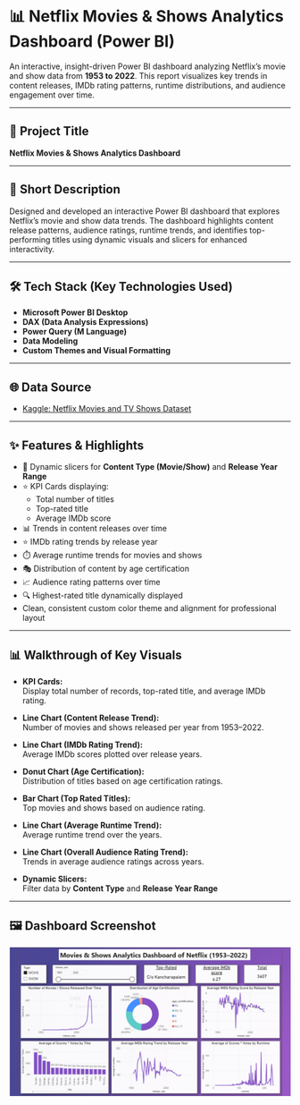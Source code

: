 # 📊 Netflix Movies & Shows Analytics Dashboard (Power BI)

An interactive, insight-driven Power BI dashboard analyzing Netflix’s movie and show data from **1953 to 2022**. This report visualizes key trends in content releases, IMDb rating patterns, runtime distributions, and audience engagement over time.

---

## 📌 Project Title

**Netflix Movies & Shows Analytics Dashboard**

---

## 📃 Short Description

Designed and developed an interactive Power BI dashboard that explores Netflix’s movie and show data trends. The dashboard highlights content release patterns, audience ratings, runtime trends, and identifies top-performing titles using dynamic visuals and slicers for enhanced interactivity.

---

## 🛠️ Tech Stack (Key Technologies Used)

- **Microsoft Power BI Desktop**
- **DAX (Data Analysis Expressions)**
- **Power Query (M Language)**
- **Data Modeling**
- **Custom Themes and Visual Formatting**

---

## 🌐 Data Source

- [Kaggle: Netflix Movies and TV Shows Dataset](https://www.kaggle.com/datasets)

---

## ✨ Features & Highlights

- 📅 Dynamic slicers for **Content Type (Movie/Show)** and **Release Year Range**
- ⭐ KPI Cards displaying:
  - Total number of titles  
  - Top-rated title  
  - Average IMDb score  
- 📊 Trends in content releases over time  
- ⭐ IMDb rating trends by release year  
- ⏱️ Average runtime trends for movies and shows  
- 🎭 Distribution of content by age certification  
- 📈 Audience rating patterns over time  
- 🔍 Highest-rated title dynamically displayed  
- Clean, consistent custom color theme and alignment for professional layout

---

## 📊 Walkthrough of Key Visuals

- **KPI Cards:**  
  Display total number of records, top-rated title, and average IMDb rating.

- **Line Chart (Content Release Trend):**  
  Number of movies and shows released per year from 1953–2022.

- **Line Chart (IMDb Rating Trend):**  
  Average IMDb scores plotted over release years.

- **Donut Chart (Age Certification):**  
  Distribution of titles based on age certification ratings.

- **Bar Chart (Top Rated Titles):**  
  Top movies and shows based on audience rating.

- **Line Chart (Average Runtime Trend):**  
  Average runtime trend over the years.

- **Line Chart (Overall Audience Rating Trend):**  
  Trends in average audience ratings across years.

- **Dynamic Slicers:**  
  Filter data by **Content Type** and **Release Year Range**

---

## 🖼️ Dashboard Screenshot

![Netflix Dashboard Screenshot](https://github.com/Somucr7/Netflix-PowerBI-Dashboard/raw/main/Netflix%20Movies%20%26%20Shows%20Dashboard.png)









